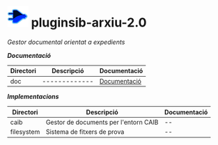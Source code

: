 # ![Logo](https://github.com/GovernIB/maven/raw/binaris/pluginsib/projectinfo_Attachments/icon.jpg) pluginsib-arxiu-2.0
*Gestor documental orientat a expedients*

***Documentació***

Directori | Descripció | Documentació
------------ | ------------- | -------------
doc | ------------- |[Documentació](../../tree/pluginsib-arxiu-2.0/doc/odt)

***Implementacions***

Directori | Descripció | Documentació
------------ | ------------- | -------------
caib | Gestor de documents per l'entorn CAIB | --
filesystem | Sistema de fitxers de prova | --
